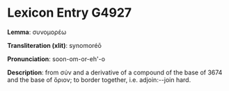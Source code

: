 # Lexicon Entry G4927

**Lemma**: συνομορέω

**Transliteration (xlit)**: synomoréō

**Pronunciation**: soon-om-or-eh'-o

**Description**:
from σύν and a derivative of a compound of the base of 3674 and the base of ὅριον; to border together, i.e. adjoin:--join hard.
